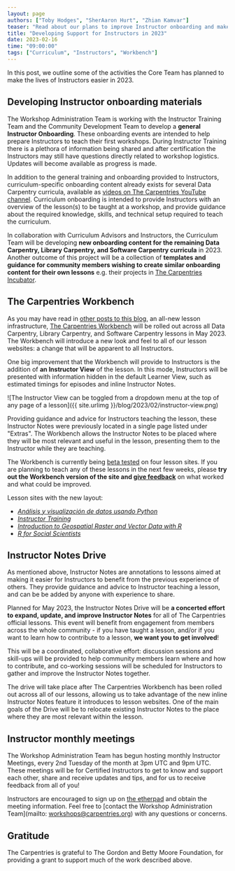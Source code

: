 ```yaml
---
layout: page
authors: ["Toby Hodges", "SherAaron Hurt", "Zhian Kamvar"]
teaser: "Read about our plans to improve Instructor onboarding and make it easier to teach our curricula."
title: "Developing Support for Instructors in 2023"
date: 2023-02-16
time: "09:00:00"
tags: ["Curriculum", "Instructors", "Workbench"]
---
```


In this post, we outline some of the activities the Core Team has planned to make the lives of Instructors easier in 2023.

## Developing Instructor onboarding materials
The Workshop Administration Team is working with the Instructor Training Team and the Community Development Team to develop a **general Instructor Onboarding**. These onboarding events are intended to help prepare Instructors to teach their first workshops. During Instructor Training there is a plethora of information being shared and after certification the Instructors may still have questions directly related to workshop logistics. Updates will become available as progress is made. 

In addition to the general training and onboarding provided to Instructors, curriculum-specific onboarding content already exists for several Data Carpentry curricula, available as [videos on The Carpentries YouTube channel](https://www.youtube.com/playlist?list=PLXLapl_LKb4e73Vf2e3rS2q2TDJ7oh_DX). Curriculum onboarding is intended to provide Instructors with an overview of the lesson(s) to be taught at a workshop, and provide guidance about the required knowledge, skills, and technical setup required to teach the curriculum. 

In collaboration with Curriculum Advisors and Instructors, the Curriculum Team will be developing **new onboarding content for the remaining Data Carpentry, Library Carpentry, and Software Carpentry curricula** in 2023. Another outcome of this project will be a collection of **templates and guidance for community members wishing to create similar onboarding content for their own lessons** e.g. their projects in [The Carpentries Incubator](https://carpentries-incubator.org).

## The Carpentries Workbench
As you may have read in [other posts to this blog](https://carpentries.org/posts-by-tags/#blog-tag-dovetail), an all-new lesson infrastructure, [The Carpentries Workbench](https://carpentries.github.io/workbench) will be rolled out across all Data Carpentry, Library Carpentry, and Software Carpentry lessons in May 2023. The Workbench will introduce a new look and feel to all of our lesson websites: a change that will be apparent to all Instructors.

One big improvement that the Workbench will provide to Instructors is the addition of **an Instructor View** of the lesson. In this mode, Instructors will be presented with information hidden in the default Learner View, such as estimated timings for episodes and inline Instructor Notes.

![The Instructor View can be toggled from a dropdown menu at the top of any page of a lesson]({{ site.urlimg 
}}/blog/2023/02/instructor-view.png)

Providing guidance and advice for Instructors teaching the lesson, these Instructor Notes were previously located in a single page listed under "Extras". The Workbench allows the Instructor Notes to be placed where they will be most relevant and useful in the lesson, presenting them to the Instructor while they are teaching.

The Workbench is currently being [beta tested](https://carpentries.github.io/workbench/beta-phase.html) on four lesson sites. If you are planning to teach any of these lessons in the next few weeks, please **try out the Workbench version of the site and [give feedback](https://carpentries.typeform.com/to/KRBl4IZM)** on what worked and what could be improved.

Lesson sites with the new layout:

- [_Análisis y visualización de datos usando Python_](https://preview.carpentries.org/python-ecology-lesson-es)
- [_Instructor Training_](https://preview.carpentries.org/instructor-training)
- [_Introduction to Geospatial Raster and Vector Data with R_](https://preview.carpentries.org/r-raster-vector-geospatial)
- [_R for Social Scientists_](https://preview.carpentries.org/r-socialsci)

## Instructor Notes Drive
As mentioned above, Instructor Notes are annotations to lessons aimed at making it easier for Instructors to benefit from the previous experience of others. They provide guidance and advice to Instructor teaching a lesson, and can be be added by anyone with experience to share.

Planned for May 2023, the Instructor Notes Drive will be **a concerted effort to expand, update, and improve Instructor Notes** for all of The Carpentries official lessons. This event will benefit from engagement from members across the whole community - if you have taught a lesson, and/or if you want to learn how to contribute to a lesson, **we want you to get involved**!

This will be a coordinated, collaborative effort: discussion sessions and skill-ups will be provided to help community members learn where and how to contribute, and co-working sessions will be scheduled for Instructors to gather and improve the Instructor Notes together.

The drive will take place after The Carpentries Workbench has been rolled out across all of our lessons, allowing us to take advantage of the new inline Instructor Notes feature it introduces to lesson websites. One of the main goals of the Drive will be to relocate existing Instructor Notes to the place where they are most relevant within the lesson.

## Instructor monthly meetings
The Workshop Administration Team has begun hosting monthly Instructor Meetings, every 2nd Tuesday of the month at 3pm UTC and 9pm UTC. These meetings will be for Certified Instructors to get to know and support each other, share and receive updates and tips, and for us to receive feedback from all of you!

Instructors are encouraged to sign up on [the etherpad](https://pad.carpentries.org/InstructorMeetings) and obtain the meeting information. Feel free to [contact the Workshop Administration Team](mailto: workshops@carpentries.org) with any questions or concerns. 

## Gratitude
The Carpentries is grateful to The Gordon and Betty Moore Foundation, for providing a grant to support much of the work described above.
